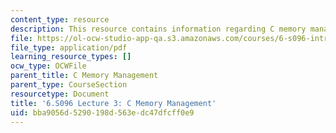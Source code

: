 ```yaml
---
content_type: resource
description: This resource contains information regarding C memory management.
file: https://ol-ocw-studio-app-qa.s3.amazonaws.com/courses/6-s096-introduction-to-c-and-c-january-iap-2013/bba9056d5290198d563edc47dfcff0e9_MIT6_S096_IAP13_lec3.pdf
file_type: application/pdf
learning_resource_types: []
ocw_type: OCWFile
parent_title: C Memory Management
parent_type: CourseSection
resourcetype: Document
title: '6.S096 Lecture 3: C Memory Management'
uid: bba9056d-5290-198d-563e-dc47dfcff0e9
---
```

